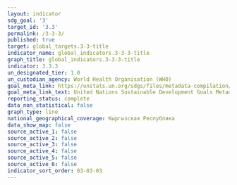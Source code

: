 ```yaml
---
layout: indicator
sdg_goal: '3'
target_id: '3.3'
permalink: /3-3-3/
published: true
target: global_targets.3-3-title
indicator_name: global_indicators.3-3-3-title
graph_title: global_indicators.3-3-3-title
indicator: 3.3.3
un_designated_tier: 1.0
un_custodian_agency: World Health Organisation (WHO)
goal_meta_link: https://unstats.un.org/sdgs/files/metadata-compilation/Metadata-Goal-3.pdf
goal_meta_link_text: United Nations Sustainable Development Goals Metadata (PDF 431 KB)
reporting_status: complete
data_non_statistical: false
graph_type: line
national_geographical_coverage: Кыргызская Республика
data_show_map: false
source_active_1: false
source_active_2: false
source_active_3: false
source_active_4: false
source_active_5: false
source_active_6: false
indicator_sort_order: 03-03-03
---
```

